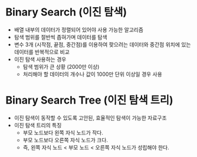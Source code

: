 # Binary Search (이진 탐색)

* 배열 내부의 데이터가 정렬되어 있어야 사용 가능한 알고리즘
* 탐색 범위를 절반씩 좁혀가며 데이터를 탐색
* 변수 3개 (시작점, 끝점, 중간점)를 이용하여 팢으려는 데이터와 중간점 위치에 있는 데이터를 반복적으로 비교
* 이진 탐색 사용하는 경우
	* 탐색 범위가 큰 상황 (2000만 이상)
	* 처리해야 할 데이터의 개수나 값이 1000만 단위 이상일 경우 사용

# Binary Search Tree (이진 탐색 트리)
* 이진 탐색이 동작할 수 있도록 고안된, 효율적인 탐색이 가능한 자료구조
* 이진 탐색 트리의 특징
	* 부모 노드보다 왼쪽 자식 노드가 작다.
	* 부모 노드보다 오른쪽 자식 노드가 크다.
	* 즉, 왼쪽 자식 노드 < 부모 노드 < 오른쪽 자식 노드가 성립해야 한다.

